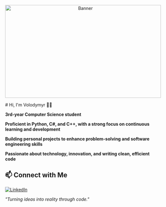 <p align="center">
  <img src="https://media1.giphy.com/media/v1.Y2lkPTc5MGI3NjExeGp0MXJxeXk1aG55a25wdnB0NzMzNXRvcW5xejBsNnJ5ZW9ubnh5OSZlcD12MV9pbnRlcm5hbF9naWZfYnlfaWQmY3Q9Zw/xT0BKumCMrUb0dCypa/giphy.gif"
       alt="Banner"
       style="width: 100%; max-height: 300px; object-fit: cover;" />
</p>
# Hi, I'm Volodymyr 👨‍💻 

**3rd-year Computer Science student**  

**Proficient in Python, C#, and C++, with a strong focus on continuous learning and development**  

**Building personal projects to enhance problem-solving and software engineering skills**  

**Passionate about technology, innovation, and writing clean, efficient code**  


## 📫 Connect with Me  
[![LinkedIn](https://img.shields.io/badge/LinkedIn-0077B5?style=for-the-badge&logo=linkedin&logoColor=white)](https://www.linkedin.com/in/volodymyr-skobalo)

_"Turning ideas into reality through code."_  
